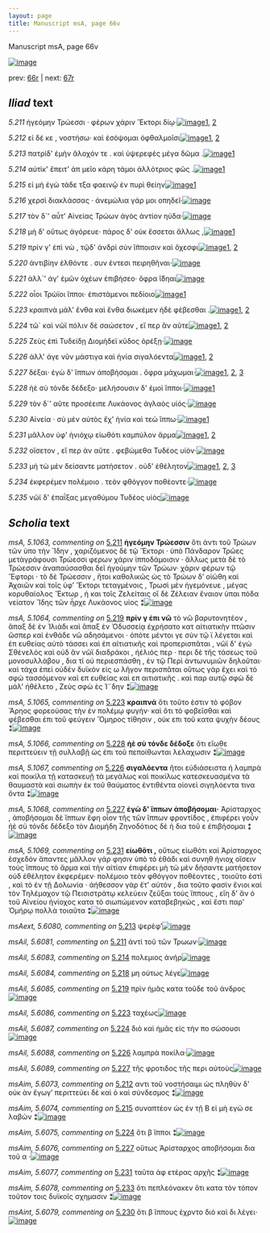 ```yaml
---
layout: page
title: Manuscript msA, page 66v
---
```


Manuscript msA, page 66v

[![image](http://www.homermultitext.org/iipsrv?OBJ=IIP,1.0&FIF=/project/homer/pyramidal/deepzoom/hmt/vaimg/2017a/VA066VN_0568.tif&WID=100&CVT=JPEG)](http://www.homermultitext.org/ict2/?urn=urn:cite2:hmt:vaimg.2017a:VA066VN_0568)

prev:  [66r](../66r/) | next:  [67r](../67r/)

## *Iliad* text

*5.211* <a id="5.211"/> ἠγεόμην Τρώεσσι · 					φέρων χάριν Ἕκτορι δίῳ·[![image](http://www.homermultitext.org/iipsrv?OBJ=IIP,1.0&FIF=/project/homer/pyramidal/deepzoom/hmt/vaimg/2017a/VA066VN_0568.tif&RGN=0.462,0.2299,0.408,0.0316&WID=1000&CVT=JPEG)](http://www.homermultitext.org/ict2/?urn=urn:cite2:hmt:vaimg.2017a:VA066VN_0568@0.462,0.2299,0.408,0.0316)[1](#msAil_5.6081), [2](#msA_5.1063)

*5.212* <a id="5.212"/> εἰ δέ κε , νοστήσω· καὶ ἐσόψομαι ὀφθαλμοῖσι[![image](http://www.homermultitext.org/iipsrv?OBJ=IIP,1.0&FIF=/project/homer/pyramidal/deepzoom/hmt/vaimg/2017a/VA066VN_0568.tif&RGN=0.464,0.2509,0.39,0.0316&WID=1000&CVT=JPEG)](http://www.homermultitext.org/ict2/?urn=urn:cite2:hmt:vaimg.2017a:VA066VN_0568@0.464,0.2509,0.39,0.0316)[1](#msAil_5.6082), [2](#msAim_5.6073)

*5.213* <a id="5.213"/> πατρίδ' ἐμὴν ἄλοχόν τε . καὶ ὑψερεφὲς μέγα δῶμα .[![image](http://www.homermultitext.org/iipsrv?OBJ=IIP,1.0&FIF=/project/homer/pyramidal/deepzoom/hmt/vaimg/2017a/VA066VN_0568.tif&RGN=0.463,0.2697,0.445,0.0316&WID=1000&CVT=JPEG)](http://www.homermultitext.org/ict2/?urn=urn:cite2:hmt:vaimg.2017a:VA066VN_0568@0.463,0.2697,0.445,0.0316)[1](#msAext_5.6080)

*5.214* <a id="5.214"/> αὐτίκ' ἔπειτ' ἀπ μεῖο κάρη τάμοι ἀλλότριος φῶς .[![image](http://www.homermultitext.org/iipsrv?OBJ=IIP,1.0&FIF=/project/homer/pyramidal/deepzoom/hmt/vaimg/2017a/VA066VN_0568.tif&RGN=0.462,0.2885,0.445,0.0316&WID=1000&CVT=JPEG)](http://www.homermultitext.org/ict2/?urn=urn:cite2:hmt:vaimg.2017a:VA066VN_0568@0.462,0.2885,0.445,0.0316)[1](#msAil_5.6083)

*5.215* <a id="5.215"/> εἰ μὴ ἐγὼ τάδε τξα φαεινῷ ἐν πυρὶ θείην[![image](http://www.homermultitext.org/iipsrv?OBJ=IIP,1.0&FIF=/project/homer/pyramidal/deepzoom/hmt/vaimg/2017a/VA066VN_0568.tif&RGN=0.466,0.3073,0.41,0.0316&WID=1000&CVT=JPEG)](http://www.homermultitext.org/ict2/?urn=urn:cite2:hmt:vaimg.2017a:VA066VN_0568@0.466,0.3073,0.41,0.0316)[1](#msAim_5.6074)

*5.216* <a id="5.216"/> χερσὶ διακλάσσας · ἀνεμώλια γάρ μοι 					οπηδεῖ·[![image](http://www.homermultitext.org/iipsrv?OBJ=IIP,1.0&FIF=/project/homer/pyramidal/deepzoom/hmt/vaimg/2017a/VA066VN_0568.tif&RGN=0.46,0.3246,0.41,0.0316&WID=1000&CVT=JPEG)](http://www.homermultitext.org/ict2/?urn=urn:cite2:hmt:vaimg.2017a:VA066VN_0568@0.46,0.3246,0.41,0.0316)

*5.217* <a id="5.217"/> τὸν δ`' αὖτ' Αἰνείας 					 Τρώων ἀγὸς ἀντίον ηύδα·[![image](http://www.homermultitext.org/iipsrv?OBJ=IIP,1.0&FIF=/project/homer/pyramidal/deepzoom/hmt/vaimg/2017a/VA066VN_0568.tif&RGN=0.46,0.3449,0.41,0.0301&WID=1000&CVT=JPEG)](http://www.homermultitext.org/ict2/?urn=urn:cite2:hmt:vaimg.2017a:VA066VN_0568@0.46,0.3449,0.41,0.0301)

*5.218* <a id="5.218"/> μὴ δ' οὕτως ἀγόρευε· πάρος δ' οὐκ ἔσσεται ἄλλως ,[![image](http://www.homermultitext.org/iipsrv?OBJ=IIP,1.0&FIF=/project/homer/pyramidal/deepzoom/hmt/vaimg/2017a/VA066VN_0568.tif&RGN=0.47,0.3606,0.41,0.0301&WID=1000&CVT=JPEG)](http://www.homermultitext.org/ict2/?urn=urn:cite2:hmt:vaimg.2017a:VA066VN_0568@0.47,0.3606,0.41,0.0301)[1](#msAil_5.6084)

*5.219* <a id="5.219"/> πρίν γ' ἐπὶ νὼ , τῷδ' ἀνδρὶ σὺν ἴ̈πποισιν καὶ ὄχεσφι[![image](http://www.homermultitext.org/iipsrv?OBJ=IIP,1.0&FIF=/project/homer/pyramidal/deepzoom/hmt/vaimg/2017a/VA066VN_0568.tif&RGN=0.46,0.3802,0.439,0.0301&WID=1000&CVT=JPEG)](http://www.homermultitext.org/ict2/?urn=urn:cite2:hmt:vaimg.2017a:VA066VN_0568@0.46,0.3802,0.439,0.0301)[1](#msAil_5.6085), [2](#msA_5.1064)

*5.220* <a id="5.220"/> ἀντιβίην ἐλθόντε . συν έντεσι πειρηθῆναι·[![image](http://www.homermultitext.org/iipsrv?OBJ=IIP,1.0&FIF=/project/homer/pyramidal/deepzoom/hmt/vaimg/2017a/VA066VN_0568.tif&RGN=0.466,0.3997,0.408,0.0301&WID=1000&CVT=JPEG)](http://www.homermultitext.org/ict2/?urn=urn:cite2:hmt:vaimg.2017a:VA066VN_0568@0.466,0.3997,0.408,0.0301)

*5.221* <a id="5.221"/> ἀλλ`' άγ' ἐμῶν ὀχέων ἐπιβήσεο· ὄφρα ἴ̈δηαι[![image](http://www.homermultitext.org/iipsrv?OBJ=IIP,1.0&FIF=/project/homer/pyramidal/deepzoom/hmt/vaimg/2017a/VA066VN_0568.tif&RGN=0.463,0.4185,0.408,0.0301&WID=1000&CVT=JPEG)](http://www.homermultitext.org/ict2/?urn=urn:cite2:hmt:vaimg.2017a:VA066VN_0568@0.463,0.4185,0.408,0.0301)

*5.222* <a id="5.222"/> οἷοι Τρώϊοι ἵπποι· ἐπιστάμενοι πεδίοιο[![image](http://www.homermultitext.org/iipsrv?OBJ=IIP,1.0&FIF=/project/homer/pyramidal/deepzoom/hmt/vaimg/2017a/VA066VN_0568.tif&RGN=0.464,0.4395,0.355,0.0285&WID=1000&CVT=JPEG)](http://www.homermultitext.org/ict2/?urn=urn:cite2:hmt:vaimg.2017a:VA066VN_0568@0.464,0.4395,0.355,0.0285)[1](#msAint_5.6092)

*5.223* <a id="5.223"/> κραιπνὰ μάλ' ἔνθα καὶ ἔνθα διωκέμεν ἠδὲ φὲβεσθαι .[![image](http://www.homermultitext.org/iipsrv?OBJ=IIP,1.0&FIF=/project/homer/pyramidal/deepzoom/hmt/vaimg/2017a/VA066VN_0568.tif&RGN=0.465,0.4515,0.453,0.0323&WID=1000&CVT=JPEG)](http://www.homermultitext.org/ict2/?urn=urn:cite2:hmt:vaimg.2017a:VA066VN_0568@0.465,0.4515,0.453,0.0323)[1](#msA_5.1065), [2](#msAil_5.6086)

*5.224* <a id="5.224"/> τῶ` καὶ νῶϊ πόλιν δὲ σαώσετον , εἴ περ ἂν αῦτε[![image](http://www.homermultitext.org/iipsrv?OBJ=IIP,1.0&FIF=/project/homer/pyramidal/deepzoom/hmt/vaimg/2017a/VA066VN_0568.tif&RGN=0.461,0.4733,0.421,0.0308&WID=1000&CVT=JPEG)](http://www.homermultitext.org/ict2/?urn=urn:cite2:hmt:vaimg.2017a:VA066VN_0568@0.461,0.4733,0.421,0.0308)[1](#msAil_5.6087), [2](#msAim_5.6075)

*5.225* <a id="5.225"/> Ζεὺς ἐπὶ Τυδείδῃ Διομήδεϊ κῦδος ὀρέξῃ·[![image](http://www.homermultitext.org/iipsrv?OBJ=IIP,1.0&FIF=/project/homer/pyramidal/deepzoom/hmt/vaimg/2017a/VA066VN_0568.tif&RGN=0.466,0.4936,0.421,0.0308&WID=1000&CVT=JPEG)](http://www.homermultitext.org/ict2/?urn=urn:cite2:hmt:vaimg.2017a:VA066VN_0568@0.466,0.4936,0.421,0.0308)

*5.226* <a id="5.226"/> ἀλλ' άγε νῦν μάστιγα καὶ ἡνία σιγαλόεντα[![image](http://www.homermultitext.org/iipsrv?OBJ=IIP,1.0&FIF=/project/homer/pyramidal/deepzoom/hmt/vaimg/2017a/VA066VN_0568.tif&RGN=0.465,0.5116,0.405,0.0308&WID=1000&CVT=JPEG)](http://www.homermultitext.org/ict2/?urn=urn:cite2:hmt:vaimg.2017a:VA066VN_0568@0.465,0.5116,0.405,0.0308)[1](#msA_5.1067), [2](#msAil_5.6088)

*5.227* <a id="5.227"/> δέξαι· ἐγὼ δ' ἵππων ἀποβήσομαι . ὄφρα μάχωμαι·[![image](http://www.homermultitext.org/iipsrv?OBJ=IIP,1.0&FIF=/project/homer/pyramidal/deepzoom/hmt/vaimg/2017a/VA066VN_0568.tif&RGN=0.468,0.5297,0.447,0.0308&WID=1000&CVT=JPEG)](http://www.homermultitext.org/ict2/?urn=urn:cite2:hmt:vaimg.2017a:VA066VN_0568@0.468,0.5297,0.447,0.0308)[1](#msAil_5.6089), [2](#msAim_5.6076), [3](#msA_5.1068)

*5.228* <a id="5.228"/> ἠὲ σὺ τόνδε δέδεξο· μελήσουσιν δ' ἐμοὶ ἵπποι·[![image](http://www.homermultitext.org/iipsrv?OBJ=IIP,1.0&FIF=/project/homer/pyramidal/deepzoom/hmt/vaimg/2017a/VA066VN_0568.tif&RGN=0.471,0.55,0.425,0.0308&WID=1000&CVT=JPEG)](http://www.homermultitext.org/ict2/?urn=urn:cite2:hmt:vaimg.2017a:VA066VN_0568@0.471,0.55,0.425,0.0308)[1](#msA_5.1066)

*5.229* <a id="5.229"/> τὸν δ`' αῦτε προσέειπε Λυκάονος ἀγλαὸς υἱός·[![image](http://www.homermultitext.org/iipsrv?OBJ=IIP,1.0&FIF=/project/homer/pyramidal/deepzoom/hmt/vaimg/2017a/VA066VN_0568.tif&RGN=0.468,0.5672,0.425,0.0308&WID=1000&CVT=JPEG)](http://www.homermultitext.org/ict2/?urn=urn:cite2:hmt:vaimg.2017a:VA066VN_0568@0.468,0.5672,0.425,0.0308)

*5.230* <a id="5.230"/> Αἰνεία · σὺ μὲν αὐτὸς 					ἔχ' ἡνία καὶ τεὼ ἵππω·[![image](http://www.homermultitext.org/iipsrv?OBJ=IIP,1.0&FIF=/project/homer/pyramidal/deepzoom/hmt/vaimg/2017a/VA066VN_0568.tif&RGN=0.471,0.5875,0.425,0.0308&WID=1000&CVT=JPEG)](http://www.homermultitext.org/ict2/?urn=urn:cite2:hmt:vaimg.2017a:VA066VN_0568@0.471,0.5875,0.425,0.0308)[1](#msAint_5.6079)

*5.231* <a id="5.231"/> μᾶλλον ὑφ' ἡνιόχῳ εἰωθότι καμπύλον ἅρμα[![image](http://www.homermultitext.org/iipsrv?OBJ=IIP,1.0&FIF=/project/homer/pyramidal/deepzoom/hmt/vaimg/2017a/VA066VN_0568.tif&RGN=0.475,0.6063,0.425,0.0308&WID=1000&CVT=JPEG)](http://www.homermultitext.org/ict2/?urn=urn:cite2:hmt:vaimg.2017a:VA066VN_0568@0.475,0.6063,0.425,0.0308)[1](#msAim_5.6077), [2](#msA_5.1069)

*5.232* <a id="5.232"/> οἴσετον , εἴ περ ὰν αῦτε . φεβώμεθα Τυδέος υἱὸν·[![image](http://www.homermultitext.org/iipsrv?OBJ=IIP,1.0&FIF=/project/homer/pyramidal/deepzoom/hmt/vaimg/2017a/VA066VN_0568.tif&RGN=0.476,0.6213,0.431,0.0331&WID=1000&CVT=JPEG)](http://www.homermultitext.org/ict2/?urn=urn:cite2:hmt:vaimg.2017a:VA066VN_0568@0.476,0.6213,0.431,0.0331)

*5.233* <a id="5.233"/> μὴ τὼ μὲν δείσαντε ματήσετον . οὐδ' ἐθέλητον[![image](http://www.homermultitext.org/iipsrv?OBJ=IIP,1.0&FIF=/project/homer/pyramidal/deepzoom/hmt/vaimg/2017a/VA066VN_0568.tif&RGN=0.472,0.6409,0.431,0.0331&WID=1000&CVT=JPEG)](http://www.homermultitext.org/ict2/?urn=urn:cite2:hmt:vaimg.2017a:VA066VN_0568@0.472,0.6409,0.431,0.0331)[1](#msAim_5.6078), [2](#msAil_5.6091), [3](#msAil_5.6090)

*5.234* <a id="5.234"/> ἐκφερέμεν πολέμοιο . τεὸν φθόγγον ποθέοντε·[![image](http://www.homermultitext.org/iipsrv?OBJ=IIP,1.0&FIF=/project/homer/pyramidal/deepzoom/hmt/vaimg/2017a/VA066VN_0568.tif&RGN=0.478,0.6612,0.437,0.0331&WID=1000&CVT=JPEG)](http://www.homermultitext.org/ict2/?urn=urn:cite2:hmt:vaimg.2017a:VA066VN_0568@0.478,0.6612,0.437,0.0331)

*5.235* <a id="5.235"/> νῶϊ δ' ἐπαΐξας μεγαθύμου Τυδέος υἱὸς[![image](http://www.homermultitext.org/iipsrv?OBJ=IIP,1.0&FIF=/project/homer/pyramidal/deepzoom/hmt/vaimg/2017a/VA066VN_0568.tif&RGN=0.475,0.6829,0.389,0.0331&WID=1000&CVT=JPEG)](http://www.homermultitext.org/ict2/?urn=urn:cite2:hmt:vaimg.2017a:VA066VN_0568@0.475,0.6829,0.389,0.0331)

## *Scholia* text

*msA, 5.1063, commenting on* [5.211](#5.211)  <a id="msA_5.1063"/> **ἠγεόμην Τρώεσσιν** ὅτι ἀντι τοῦ Τρώων τῶν ὑπο τὴν Ἴδην , χαριζόμενος δὲ τῷ Ἕκτορι · ὑπὸ Πάνδαρον Τρῶες μετὰγράφουσι Τρώεσσι φερων χάριν ἱπποδάμοισιν · ἄλλως μετὰ δὲ τὸ Τρώεσσιν ἀναπαύσασθαι δεῖ ἡγούμην τῶν Τρώων· χάριν φέρων τῷ Ἕφτορι · τὸ δὲ Τρώεσσιν , ἤτοι καθολικῶς ὡς τὸ Τρώων δ’ οἰώθη καὶ Ἀχαιῶν καὶ τοῖς ὑφ’ Ἕκτορι τεταγμένοις , Τρωσὶ μὲν ἡγεμόνευε , μέγας κορυθαίολος Ἕκτωρ , ἠ και τοῖς Ζελείταις οἳ δὲ Ζέλειαν ἔναιον ὑπαι πόδα νείατον Ἵδης τῶν ἦρχε Λυκάονος υἱος ⁑[![image](http://www.homermultitext.org/iipsrv?OBJ=IIP,1.0&FIF=/project/homer/pyramidal/deepzoom/hmt/vaimg/2017a/VA066VN_0568.tif&RGN=0.22107590,0.12835408,0.68754606,0.07468880&WID=1000&CVT=JPEG)](http://www.homermultitext.org/ict2/?urn=urn:cite2:hmt:vaimg.2017a:VA066VN_0568@0.22107590,0.12835408,0.68754606,0.07468880)

*msA, 5.1064, commenting on* [5.219](#5.219)  <a id="msA_5.1064"/> **πρίν γ ἐπι νῶ** τὸ νῶ βαρυτονητέον , ἅπαξ δὲ ἐν Ἰλιάδι καὶ ἅπαξ ἐν Ὀδυσσείᾳ ἐχρήσατο κατ αἰτιατικὴν πτῶσιν ὥσπερ καὶ ἐνθάδε νῶ αδησάμενοι · ὁπότε μέντοι γε σὺν τῷ ϊ λέγεται καὶ ἐπ ευθείας αὐτὸ τάσσει καὶ ἐπ αἰτιατικῆς καὶ προπερισπᾶται , νῶϊ δ' ἐγὼ Σθένελός καὶ οὐδ ἂν νῶϊ διαδράκοι , ἠέλιός περ · περι δὲ τῆς τάσεως τοῦ μονοσυλλάβου , δια τί οὐ περιεσπάσθη , ἐν τῷ Περὶ ἀντωνυμιῶν δηλοῦται· καὶ τάχα ἐπεὶ οὐδὲν δυϊκὸν εἰς ω λῆγον περισπᾶται οὕτως γὰρ ἔχει καὶ τὸ σφώ τασσόμενον καὶ επ ευθείας καὶ επ αιτιατικῆς . καὶ παρ αυτῷ σφὼ δὲ μάλ' ἠθέλετο , Ζεὺς σφὼ ἐς Ί¨δην ⁑[![image](http://www.homermultitext.org/iipsrv?OBJ=IIP,1.0&FIF=/project/homer/pyramidal/deepzoom/hmt/vaimg/2017a/VA066VN_0568.tif&RGN=0.20817981,0.18340249,0.70044215,0.19972337&WID=1000&CVT=JPEG)](http://www.homermultitext.org/ict2/?urn=urn:cite2:hmt:vaimg.2017a:VA066VN_0568@0.20817981,0.18340249,0.70044215,0.19972337)

*msA, 5.1065, commenting on* [5.223](#5.223)  <a id="msA_5.1065"/> **κραιπνά** ὅτι τοῦτο ἐστιν τὸ φόβον Ἄρηος φορεούσας τὴν ἐν πολέμῳ φυγήν· καὶ ὅτι τὸ φοβεῖσθαι καὶ φέβεσθαι ἐπι τοῦ φεύγειν Ὅμηρος τίθησιν , οὐκ επι τοῦ κατα ψυχὴν δέους ⁑[![image](http://www.homermultitext.org/iipsrv?OBJ=IIP,1.0&FIF=/project/homer/pyramidal/deepzoom/hmt/vaimg/2017a/VA066VN_0568.tif&RGN=0.20486367,0.38008299,0.23139278,0.07385892&WID=1000&CVT=JPEG)](http://www.homermultitext.org/ict2/?urn=urn:cite2:hmt:vaimg.2017a:VA066VN_0568@0.20486367,0.38008299,0.23139278,0.07385892)

*msA, 5.1066, commenting on* [5.228](#5.228)  <a id="msA_5.1066"/> **ἡὲ σὺ τόνδε δέδοξε** ὅτι εἴωθε περιττεύειν τῇ συλλαβῇ ὡς ἐπι τοῦ πεποίθωνται λελαχωσιν ⁑[![image](http://www.homermultitext.org/iipsrv?OBJ=IIP,1.0&FIF=/project/homer/pyramidal/deepzoom/hmt/vaimg/2017a/VA066VN_0568.tif&RGN=0.21075903,0.45006916,0.22881356,0.04426003&WID=1000&CVT=JPEG)](http://www.homermultitext.org/ict2/?urn=urn:cite2:hmt:vaimg.2017a:VA066VN_0568@0.21075903,0.45006916,0.22881356,0.04426003)

*msA, 5.1067, commenting on* [5.226](#5.226)  <a id="msA_5.1067"/> **σιγαλόεντα** ἢτοι εὐδιάσειστα ἠ λαμπρὰ καὶ ποικίλα τῇ κατασκευῇ τὰ μεγάλως καὶ ποικίλως κατεσκευασμένα τὰ θαυμαστὰ καὶ σιωπὴν ἐκ τοῦ θαύματος ἐντιθέντα οἱονεὶ σιγηλόεντα τινα ὄντα ⁑[![image](http://www.homermultitext.org/iipsrv?OBJ=IIP,1.0&FIF=/project/homer/pyramidal/deepzoom/hmt/vaimg/2017a/VA066VN_0568.tif&RGN=0.20854827,0.49017981,0.23102432,0.07634855&WID=1000&CVT=JPEG)](http://www.homermultitext.org/ict2/?urn=urn:cite2:hmt:vaimg.2017a:VA066VN_0568@0.20854827,0.49017981,0.23102432,0.07634855)

*msA, 5.1068, commenting on* [5.227](#5.227)  <a id="msA_5.1068"/> **ἐγὼ δ' ἵππων ἀποβήσομαι·** Ἀρίσταρχος , ἀποβήσομαι δὲ ἵππων ἔφη οἷον τῆς τῶν ἵππων φροντίδος , ἐπιφέρει γοὖν ἠὲ σὺ τόνδε δέδεξο τὸν Διομήδη Ζηνοδότιος δὲ ἡ δια τοῦ ε ἐπιβήσομαι ⁑[![image](http://www.homermultitext.org/iipsrv?OBJ=IIP,1.0&FIF=/project/homer/pyramidal/deepzoom/hmt/vaimg/2017a/VA066VN_0568.tif&RGN=0.20854827,0.55214385,0.23102432,0.08160443&WID=1000&CVT=JPEG)](http://www.homermultitext.org/ict2/?urn=urn:cite2:hmt:vaimg.2017a:VA066VN_0568@0.20854827,0.55214385,0.23102432,0.08160443)

*msA, 5.1069, commenting on* [5.231](#5.231)  <a id="msA_5.1069"/> **εἰωθὅτι ,** οὕτως εἰωθότι καὶ Ἀρίσταρχος ἑσχεδὸν ἅπαντες μᾶλλον γάρ φησιν ὑπὸ τὸ ἐθάδι καὶ συνηθ ἡνιοχ οἴσειν τοὺς ἵππους τὸ ἅρμα καὶ τὴν αἰτίαν ἐπιφέρει μὴ τὼ μὲν δήσαντε ματήσετον οὐδ ἐθέλητον ἐκφερέμεν· πολέμοιο τεὸν φθόγγον ποθέοντες , τοιοῦτο ἐστὶ , καὶ τὸ ἐν τῇ Δολωνία · ἀήθεσσον γὰρ ἔτ' αὐτόν , δια τοῦτο φασὶν ἔνιοι καὶ τὸν Τηλέμαχον τῷ Πεισιστράτῳ κελεύειν ζεῦξαι τοὺς ἵππους , εἴη δ' ἂν ὁ τοῦ Αἰνείου ἡνίοχος κατα τὸ σιωπώμενον καταβεβηκώς , καὶ ἔστι παρ' Ὁμήρῳ πολλὰ τοιαῦτα ⁑[![image](http://www.homermultitext.org/iipsrv?OBJ=IIP,1.0&FIF=/project/homer/pyramidal/deepzoom/hmt/vaimg/2017a/VA066VN_0568.tif&RGN=0.20891673,0.62130014,0.69749447,0.16680498&WID=1000&CVT=JPEG)](http://www.homermultitext.org/ict2/?urn=urn:cite2:hmt:vaimg.2017a:VA066VN_0568@0.20891673,0.62130014,0.69749447,0.16680498)

*msAext, 5.6080, commenting on* [5.213](#5.213)  <a id="msAext_5.6080"/> ψερὲφ’[![image](http://www.homermultitext.org/iipsrv?OBJ=IIP,1.0&FIF=/project/homer/pyramidal/deepzoom/hmt/vaimg/2017a/VA066VN_0568.tif&RGN=0.11201179,0.26473029,0.04458364,0.02683264&WID=1000&CVT=JPEG)](http://www.homermultitext.org/ict2/?urn=urn:cite2:hmt:vaimg.2017a:VA066VN_0568@0.11201179,0.26473029,0.04458364,0.02683264)

*msAil, 5.6081, commenting on* [5.211](#5.211)  <a id="msAil_5.6081"/> ἀντὶ τοῦ τῶν Τρωων·[![image](http://www.homermultitext.org/iipsrv?OBJ=IIP,1.0&FIF=/project/homer/pyramidal/deepzoom/hmt/vaimg/2017a/VA066VN_0568.tif&RGN=0.57627119,0.22434302,0.06484893,0.01272476&WID=1000&CVT=JPEG)](http://www.homermultitext.org/ict2/?urn=urn:cite2:hmt:vaimg.2017a:VA066VN_0568@0.57627119,0.22434302,0.06484893,0.01272476)

*msAil, 5.6083, commenting on* [5.214](#5.214)  <a id="msAil_5.6083"/> πολεμιος ἀνήρ[![image](http://www.homermultitext.org/iipsrv?OBJ=IIP,1.0&FIF=/project/homer/pyramidal/deepzoom/hmt/vaimg/2017a/VA066VN_0568.tif&RGN=0.80103169,0.28990318,0.05416360,0.01272476&WID=1000&CVT=JPEG)](http://www.homermultitext.org/ict2/?urn=urn:cite2:hmt:vaimg.2017a:VA066VN_0568@0.80103169,0.28990318,0.05416360,0.01272476)

*msAil, 5.6084, commenting on* [5.218](#5.218)  <a id="msAil_5.6084"/> μη ούτως λέγε[![image](http://www.homermultitext.org/iipsrv?OBJ=IIP,1.0&FIF=/project/homer/pyramidal/deepzoom/hmt/vaimg/2017a/VA066VN_0568.tif&RGN=0.51363301,0.36071923,0.04716286,0.01134163&WID=1000&CVT=JPEG)](http://www.homermultitext.org/ict2/?urn=urn:cite2:hmt:vaimg.2017a:VA066VN_0568@0.51363301,0.36071923,0.04716286,0.01134163)

*msAil, 5.6085, commenting on* [5.219](#5.219)  <a id="msAil_5.6085"/> πρὶν ἡμᾶς κατα τοῦδε τοῦ ἀνδρος[![image](http://www.homermultitext.org/iipsrv?OBJ=IIP,1.0&FIF=/project/homer/pyramidal/deepzoom/hmt/vaimg/2017a/VA066VN_0568.tif&RGN=0.48931466,0.37980636,0.10058954,0.01272476&WID=1000&CVT=JPEG)](http://www.homermultitext.org/ict2/?urn=urn:cite2:hmt:vaimg.2017a:VA066VN_0568@0.48931466,0.37980636,0.10058954,0.01272476)

*msAil, 5.6086, commenting on* [5.223](#5.223)  <a id="msAil_5.6086"/> ταχέως[![image](http://www.homermultitext.org/iipsrv?OBJ=IIP,1.0&FIF=/project/homer/pyramidal/deepzoom/hmt/vaimg/2017a/VA066VN_0568.tif&RGN=0.49484156,0.45726141,0.02652911,0.01106501&WID=1000&CVT=JPEG)](http://www.homermultitext.org/ict2/?urn=urn:cite2:hmt:vaimg.2017a:VA066VN_0568@0.49484156,0.45726141,0.02652911,0.01106501)

*msAil, 5.6087, commenting on* [5.224](#5.224)  <a id="msAil_5.6087"/> διὸ καὶ ἡμᾶς εἰς τὴν πο σώσουσι[![image](http://www.homermultitext.org/iipsrv?OBJ=IIP,1.0&FIF=/project/homer/pyramidal/deepzoom/hmt/vaimg/2017a/VA066VN_0568.tif&RGN=0.50810612,0.47413555,0.10095800,0.01106501&WID=1000&CVT=JPEG)](http://www.homermultitext.org/ict2/?urn=urn:cite2:hmt:vaimg.2017a:VA066VN_0568@0.50810612,0.47413555,0.10095800,0.01106501)

*msAil, 5.6088, commenting on* [5.226](#5.226)  <a id="msAil_5.6088"/> λαμπρὰ ποκίλα·[![image](http://www.homermultitext.org/iipsrv?OBJ=IIP,1.0&FIF=/project/homer/pyramidal/deepzoom/hmt/vaimg/2017a/VA066VN_0568.tif&RGN=0.75976419,0.51065007,0.05858511,0.01023513&WID=1000&CVT=JPEG)](http://www.homermultitext.org/ict2/?urn=urn:cite2:hmt:vaimg.2017a:VA066VN_0568@0.75976419,0.51065007,0.05858511,0.01023513)

*msAil, 5.6089, commenting on* [5.227](#5.227)  <a id="msAil_5.6089"/> τῆς φροτιδος τῆς περι αὐτοὺς[![image](http://www.homermultitext.org/iipsrv?OBJ=IIP,1.0&FIF=/project/homer/pyramidal/deepzoom/hmt/vaimg/2017a/VA066VN_0568.tif&RGN=0.83971997,0.52918396,0.06153279,0.01244813&WID=1000&CVT=JPEG)](http://www.homermultitext.org/ict2/?urn=urn:cite2:hmt:vaimg.2017a:VA066VN_0568@0.83971997,0.52918396,0.06153279,0.01244813)

*msAim, 5.6073, commenting on* [5.212](#5.212)  <a id="msAim_5.6073"/> αντι τοῦ νοστήσαιμι ὡς πληθὺν δ' οὐκ ὰν ἔγωγ’ περιττεύει δὲ καὶ ὁ καὶ σύνδεσμος ⁑[![image](http://www.homermultitext.org/iipsrv?OBJ=IIP,1.0&FIF=/project/homer/pyramidal/deepzoom/hmt/vaimg/2017a/VA066VN_0568.tif&RGN=0.41857038,0.25643154,0.04863670,0.05532503&WID=1000&CVT=JPEG)](http://www.homermultitext.org/ict2/?urn=urn:cite2:hmt:vaimg.2017a:VA066VN_0568@0.41857038,0.25643154,0.04863670,0.05532503)

*msAim, 5.6074, commenting on* [5.215](#5.215)  <a id="msAim_5.6074"/> συναπτέον ὡς ἐν τῇ Β εἰ μὴ εγώ σε λαβών ⁑[![image](http://www.homermultitext.org/iipsrv?OBJ=IIP,1.0&FIF=/project/homer/pyramidal/deepzoom/hmt/vaimg/2017a/VA066VN_0568.tif&RGN=0.42225497,0.31535270,0.04495210,0.03955740&WID=1000&CVT=JPEG)](http://www.homermultitext.org/ict2/?urn=urn:cite2:hmt:vaimg.2017a:VA066VN_0568@0.42225497,0.31535270,0.04495210,0.03955740)

*msAim, 5.6075, commenting on* [5.224](#5.224)  <a id="msAim_5.6075"/> ὅτι β ἵπποι ⁑[![image](http://www.homermultitext.org/iipsrv?OBJ=IIP,1.0&FIF=/project/homer/pyramidal/deepzoom/hmt/vaimg/2017a/VA066VN_0568.tif&RGN=0.43146647,0.47939142,0.03426676,0.02323651&WID=1000&CVT=JPEG)](http://www.homermultitext.org/ict2/?urn=urn:cite2:hmt:vaimg.2017a:VA066VN_0568@0.43146647,0.47939142,0.03426676,0.02323651)

*msAim, 5.6076, commenting on* [5.227](#5.227)  <a id="msAim_5.6076"/> οὕτως Ἀρίσταρχος αποβήσομαι δια τοῦ α ·[![image](http://www.homermultitext.org/iipsrv?OBJ=IIP,1.0&FIF=/project/homer/pyramidal/deepzoom/hmt/vaimg/2017a/VA066VN_0568.tif&RGN=0.42188651,0.54107884,0.05084746,0.02793914&WID=1000&CVT=JPEG)](http://www.homermultitext.org/ict2/?urn=urn:cite2:hmt:vaimg.2017a:VA066VN_0568@0.42188651,0.54107884,0.05084746,0.02793914)

*msAim, 5.6077, commenting on* [5.231](#5.231)  <a id="msAim_5.6077"/> ταῦτα ἀφ ετέρας αρχῆς ⁑[![image](http://www.homermultitext.org/iipsrv?OBJ=IIP,1.0&FIF=/project/homer/pyramidal/deepzoom/hmt/vaimg/2017a/VA066VN_0568.tif&RGN=0.43404569,0.61493776,0.04310980,0.03070539&WID=1000&CVT=JPEG)](http://www.homermultitext.org/ict2/?urn=urn:cite2:hmt:vaimg.2017a:VA066VN_0568@0.43404569,0.61493776,0.04310980,0.03070539)

*msAim, 5.6078, commenting on* [5.233](#5.233)  <a id="msAim_5.6078"/> ὅτι πεπλεόνακεν ὅτι κατα τὸν τόπον τοῦτον τοις δυϊκοῖς σχημασιν ⁑[![image](http://www.homermultitext.org/iipsrv?OBJ=IIP,1.0&FIF=/project/homer/pyramidal/deepzoom/hmt/vaimg/2017a/VA066VN_0568.tif&RGN=0.43441415,0.64647303,0.05195284,0.05200553&WID=1000&CVT=JPEG)](http://www.homermultitext.org/ict2/?urn=urn:cite2:hmt:vaimg.2017a:VA066VN_0568@0.43441415,0.64647303,0.05195284,0.05200553)

*msAint, 5.6079, commenting on* [5.230](#5.230)  <a id="msAint_5.6079"/> ὅτι β ἵππους ἐχρντο διὸ καὶ δι λέγει·[![image](http://www.homermultitext.org/iipsrv?OBJ=IIP,1.0&FIF=/project/homer/pyramidal/deepzoom/hmt/vaimg/2017a/VA066VN_0568.tif&RGN=0.86293294,0.58672199,0.04826824,0.02130014&WID=1000&CVT=JPEG)](http://www.homermultitext.org/ict2/?urn=urn:cite2:hmt:vaimg.2017a:VA066VN_0568@0.86293294,0.58672199,0.04826824,0.02130014)